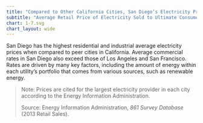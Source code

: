 ```yaml
---
title: "Compared to Other California Cities, San Diego’s Electricity Prices are High"
subtitle: "Average Retail Price of Electricity Sold to Ultimate Consumer per Kilowatt Hour, San Diego and Select California Cities (2013)"
chart: 1-7.svg
chart_layout: wide
---
```

San Diego has the highest residential and industrial average electricity prices when compared to peer cities in California. Average commercial rates in San Diego also exceed those of Los Angeles and San Francisco. Rates are driven by many key factors, including the amount of energy within each utility’s portfolio that comes from various sources, such as renewable energy.

> Note: Prices are cited for the largest electricity provider in each city according to the Energy Information Administration.
>
> Source: Energy Information Administration, *861 Survey Database* (2013 Retail Sales).

